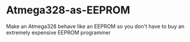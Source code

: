 # Atmega328-as-EEPROM
Make an Atmega328 behave like an EEPROM so you don't have to buy an extremely expensive EEPROM programmer
